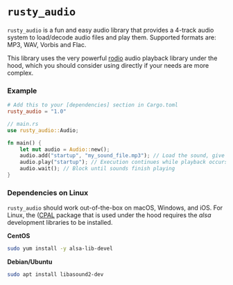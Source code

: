 # `rusty_audio`

`rusty_audio` is a fun and easy audio library that provides a 4-track audio system to load/decode
audio files and play them. Supported formats are: MP3, WAV, Vorbis and Flac.

This library uses the very powerful [rodio] audio playback library under the hood, which you should
consider using directly if your needs are more complex.

[`rusty_engine`]: https://github.com/cleancut/rusty_engine
[rodio]: https://github.com/RustAudio/rodio

### Example

```toml
# Add this to your [dependencies] section in Cargo.toml
rusty_audio = "1.0"
```

```rust
// main.rs
use rusty_audio::Audio;

fn main() {
    let mut audio = Audio::new();
    audio.add("startup", "my_sound_file.mp3"); // Load the sound, give it a name
    audio.play("startup"); // Execution continues while playback occurs in another thread.
    audio.wait(); // Block until sounds finish playing
}
```

### Dependencies on Linux

`rusty_audio` should work out-of-the-box on macOS, Windows, and iOS.  For Linux, the
([CPAL](https://github.com/RustAudio/cpal) package that is used under the hood requires
the *alsa* development libraries to be installed.

**CentOS**

```bash
sudo yum install -y alsa-lib-devel
```

**Debian/Ubuntu**

```bash
sudo apt install libasound2-dev
```